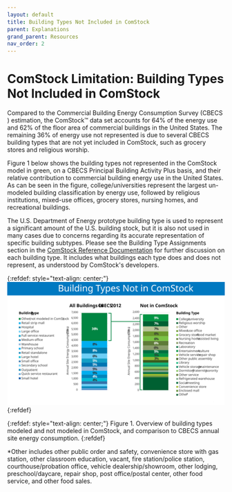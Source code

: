 ```yaml
---
layout: default
title: Building Types Not Included in ComStock
parent: Explanations
grand_parent: Resources
nav_order: 2
---
```


# ComStock Limitation: Building Types Not Included in ComStock

Compared to the Commercial Building Energy Consumption Survey (CBECS  ) estimation, the ComStock™ data set accounts for 64% of the energy use and 62% of the floor area of commercial buildings in the United States. The remaining 36% of energy use not represented is due to several CBECS building types that are not yet included in ComStock, such as grocery stores and religious worship.

Figure 1 below shows the building types not represented in the ComStock model in green, on a CBECS Principal Building Activity Plus basis, and their relative contribution to commercial building energy use in the United States. As can be seen in the figure, college/universities represent the largest un-modeled building classification by energy use, followed by religious institutions, mixed-use offices, grocery stores, nursing homes, and recreational buildings.

The U.S. Department of Energy prototype building type is used to represent a significant amount of the U.S. building stock, but it is also not used in many cases due to concerns regarding its accurate representation of specific building subtypes. Please see the Building Type Assignments section in the [ComStock Reference Documentation](https://www.nrel.gov/docs/fy23osti/83819.pdf) for further discussion on each building type. It includes what buildings each type does and does not represent, as understood by ComStock's developers.

{:refdef: style="text-align: center;"}
![](../../../assets/images/btypes_not_in_comstock.svg)
{:refdef}

{:refdef: style="text-align: center;"}
Figure 1. Overview of building types modeled and not modeled in ComStock, and comparison to CBECS annual site energy consumption.
{:refdef}

*Other includes other public order and safety, convenience store with gas station, other classroom education, vacant, fire station/police station, courthouse/probation office, vehicle dealership/showroom, other lodging, preschool/daycare, repair shop, post office/postal center, other food service, and other food sales.